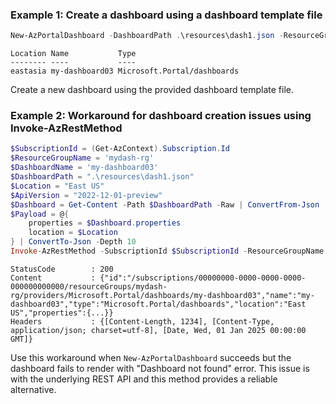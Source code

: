 ### Example 1: Create a dashboard using a dashboard template file
```powershell
New-AzPortalDashboard -DashboardPath .\resources\dash1.json -ResourceGroupName mydash-rg -DashboardName my-dashboard03
```

```output
Location Name           Type
-------- ----           ----
eastasia my-dashboard03 Microsoft.Portal/dashboards
```

Create a new dashboard using the provided dashboard template file.

### Example 2: Workaround for dashboard creation issues using Invoke-AzRestMethod
```powershell
$SubscriptionId = (Get-AzContext).Subscription.Id
$ResourceGroupName = 'mydash-rg'
$DashboardName = 'my-dashboard03'
$DashboardPath = ".\resources\dash1.json"
$Location = "East US"
$ApiVersion = "2022-12-01-preview"
$Dashboard = Get-Content -Path $DashboardPath -Raw | ConvertFrom-Json
$Payload = @{
    properties = $Dashboard.properties
    location = $Location
} | ConvertTo-Json -Depth 10
Invoke-AzRestMethod -SubscriptionId $SubscriptionId -ResourceGroupName $ResourceGroupName -ResourceProviderName "Microsoft.Portal" -ResourceType "dashboards" -Name $DashboardName -ApiVersion $ApiVersion -Method PUT -Payload $Payload
```

```output
StatusCode        : 200
Content           : {"id":"/subscriptions/00000000-0000-0000-0000-000000000000/resourceGroups/mydash-rg/providers/Microsoft.Portal/dashboards/my-dashboard03","name":"my-dashboard03","type":"Microsoft.Portal/dashboards","location":"East US","properties":{...}}
Headers           : {[Content-Length, 1234], [Content-Type, application/json; charset=utf-8], [Date, Wed, 01 Jan 2025 00:00:00 GMT]}
```

Use this workaround when `New-AzPortalDashboard` succeeds but the dashboard fails to render with "Dashboard not found" error. This issue is with the underlying REST API and this method provides a reliable alternative.


